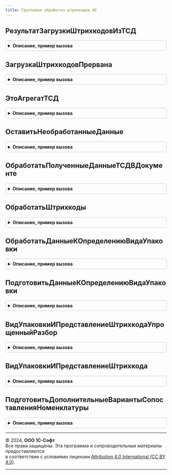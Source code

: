 ```yaml
---
title: Групповая обработка штрихкодов ИС
---
```



## РезультатЗагрузкиШтрихкодовИзТСД
<details style="margin: 1em 0; padding: 0.5em; border: 1px solid #ccc; border-radius: 6px;">

<summary style="font-weight: bold; cursor: pointer;">Описание, пример вызова</summary>

```bsl

// Результат серверной обработки полученных из ТСД штрихкодов.
//
// Параметры:
//   ИдентификаторСтроки - Число - идентификатор текущей проверяемой упаковки формы проверки и подбора.
//
// Возвращаемое значение:
//   Структура - результат обработки:
//    * ТребуетсяАвторизация      - Булево - обработка не выполнена: требуется авторизация во внешнем сервисе
//    * ТребуетсяАвторизацияИСМПРозница - Булево - Если Истина, то обработка не выполнена: требуется авторизация розничным токеном
//    * ОтсутствуютCDNПлощадки    - Булево - Если Истина, то обработка не выполнена: отсутствуют CDN-площадки для обращения розничным токеном
//    * ШтрихкодыДляСопоставления - Массив - Если заполнен, то обработка не выполнена: обнаружены неизвестные штрихкоды номенклатуры
//    * ЕстьОшибкиВДереве         - Булево - Если Истина, то обработка не выполнена: модуль штрихкодирования вернул эту ошибку
//    * АдресДереваУпаковок                 - Строка - адрес дерева упаковок для отображения ошибки
//    * АдресУточнениеКоэффициентовУпаковок - Строка - адрес параметров открытия формы уточнения коэффициентов упаковок
//    * ОбщаяОшибка               - Булево - Если Истина, то обработка не выполнена: модуль штрихкодирования вернул эту ошибку
//    * ТекстОбщейОшибки          - Строка - Расшифровка общей ошибки
//
//    * ПараметрыСканирования    - См. ШтрихкодированиеИС.ПараметрыСканирования - кэшированные параметры сканирования
//    * АгрегатТСД               - Строка - служебная упаковка пакета загрузки
//    * ТребуетсяУточнениеДанных - Булево - загружаемые штрихкодв требуют уточнения данных
//    * Счетчик      - Число  - Количество штрихкодов обработанных на сервере
//    * ШтрихкодыТСД - Массив из Структура - Штрихкоды требующие обработки
//
//    * ПредложитьЗагрузитьВУпаковке - Булево - предложить пользователю загрузить данные ТСД в одной упаковке
//    * ТекстПредложенияОЗагрузке    - Строка - доступная распознанная структура иерархии
//    * ПроверяемаяУпаковка          - Число, Неопределено - открытая до начала групповой обработки упаковка (идентификатор).
//
//    * ДобавленныеСтроки         - Массив - Добавленные строки документа
//    * ИзмененныеСтроки          - Массив - Измененные строки документа
//
//    * ЭтоВосстановлениеВложенностиУпаковок - Булево - режим пересчета детализации для формы проверки
//    * ДанныеДляВосстановлениеВложенности - Неопределено - режим пересчета детализации для формы проверки
//    * ПересчитыватьИтогиВДеревеМаркированнойПродукции - Булево - режим пересчета детализации для формы проверки
//
//    * ПредложитьИзменитьДетализацию - Булево - предложить пользователю загрузить данные ТСД в другой детализации
//    * ОписаниеРекомендацииСменыДетализации - Строка - текстовое представление описания смены детализации
//    * РекомендуемыеДетализации - Неопределено, Массив - рекомендуемые детализации
//
Функция РезультатЗагрузкиШтрихкодовИзТСД(ИдентификаторСтроки = Неопределено) Экспорт
```

Пример вызова
```bsl
Результат = ГрупповаяОбработкаШтрихкодовИС.РезультатЗагрузкиШтрихкодовИзТСД(ИдентификаторСтроки);
```
</details>

## ЗагрузкаШтрихкодовПрервана
<details style="margin: 1em 0; padding: 0.5em; border: 1px solid #ccc; border-radius: 6px;">

<summary style="font-weight: bold; cursor: pointer;">Описание, пример вызова</summary>

```bsl

// Загрузка штрихкодов прервана.
//
// Параметры:
//  ЗагрузкаДанныхТСД - См. РезультатЗагрузкиШтрихкодовИзТСД
//
// Возвращаемое значение:
//  Булево - признак незавершенной обработки пакета данных
Функция ЗагрузкаШтрихкодовПрервана(ЗагрузкаДанныхТСД) Экспорт
```

Пример вызова
```bsl
Результат = ГрупповаяОбработкаШтрихкодовИС.ЗагрузкаШтрихкодовПрервана(ЗагрузкаДанныхТСД) 
```
</details>

## ЭтоАгрегатТСД
<details style="margin: 1em 0; padding: 0.5em; border: 1px solid #ccc; border-radius: 6px;">

<summary style="font-weight: bold; cursor: pointer;">Описание, пример вызова</summary>

```bsl

// Это служебный штрихкод сеанса загрузки данных из ТСД.
//   В качестве служебного штрихкода используется нулевой короб SSCC
//
// Параметры:
//  ЗначениеШтрихкода - Строка - Значение штрихкода
//
// Возвращаемое значение:
//  Булево - Это служебный штрихкод порции данных ТСД
Функция ЭтоАгрегатТСД(ЗначениеШтрихкода) Экспорт
```

Пример вызова
```bsl
Результат = ГрупповаяОбработкаШтрихкодовИС.ЭтоАгрегатТСД(ЗначениеШтрихкода) 
```
</details>

## ОставитьНеобработанныеДанные
<details style="margin: 1em 0; padding: 0.5em; border: 1px solid #ccc; border-radius: 6px;">

<summary style="font-weight: bold; cursor: pointer;">Описание, пример вызова</summary>

```bsl

// Удаляет из массива штрихкодов обработанные для уменьшения объема данных к передаче на клиент
//
// Параметры:
// 	РезультатЗагрузки - См. РезультатЗагрузкиШтрихкодовИзТСД
Процедура ОставитьНеобработанныеДанные(РезультатЗагрузки) Экспорт
```

Пример вызова
```bsl
ГрупповаяОбработкаШтрихкодовИС.ОставитьНеобработанныеДанные(РезультатЗагрузки) 
```
</details>

## ОбработатьПолученныеДанныеТСДВДокументе
<details style="margin: 1em 0; padding: 0.5em; border: 1px solid #ccc; border-radius: 6px;">

<summary style="font-weight: bold; cursor: pointer;">Описание, пример вызова</summary>

```bsl

// Серверная часть обработки штрихкодов при их загрузке из ТСД в формы документов (без иерархической проверки)
//
// Параметры:
//   Форма                 - ФормаКлиентскогоПриложения - источник вызова
//   ШтрихкодыТСД          - Массив Из Структура - данные ТСД с преобразованными в Base64 штрихкодами
//   ПараметрыСканирования - См. ШтрихкодированиеОбщегоНазначенияИС.ПараметрыСканирования
//   ТолькоКодыМаркировки  - Булево - признак обработки только кодов маркировки (без штрихкодов номенклатуры)
//
// Возвращаемое значение:
//   См. РезультатЗагрузкиШтрихкодовИзТСД
Функция ОбработатьПолученныеДанныеТСДВДокументе(Форма, ШтрихкодыТСД, ПараметрыСканирования, ТолькоКодыМаркировки = Истина) Экспорт
```

Пример вызова
```bsl
Результат = ГрупповаяОбработкаШтрихкодовИС.ОбработатьПолученныеДанныеТСДВДокументе(Форма, ШтрихкодыТСД, ПараметрыСканирования, ТолькоКодыМаркировки);
```
</details>

## ОбработатьШтрихкоды
<details style="margin: 1em 0; padding: 0.5em; border: 1px solid #ccc; border-radius: 6px;">

<summary style="font-weight: bold; cursor: pointer;">Описание, пример вызова</summary>

```bsl

// Обработать штрихкоды.
//
// Параметры:
//  Форма - ФормаКлиентскогоПриложения - форма из которой выполняется операция загрузки штрихкодов
//  Результат - См. РезультатЗагрузкиШтрихкодовИзТСД
Процедура ОбработатьШтрихкоды(Форма, Результат) Экспорт
```

Пример вызова
```bsl
ГрупповаяОбработкаШтрихкодовИС.ОбработатьШтрихкоды(Форма, Результат) 
```
</details>

## ОбработатьДанныеКОпределениюВидаУпаковки
<details style="margin: 1em 0; padding: 0.5em; border: 1px solid #ccc; border-radius: 6px;">

<summary style="font-weight: bold; cursor: pointer;">Описание, пример вызова</summary>

```bsl

Функция ОбработатьДанныеКОпределениюВидаУпаковки(КОпределениюВидаУпаковки) Экспорт
```

Пример вызова
```bsl
Результат = ГрупповаяОбработкаШтрихкодовИС.ОбработатьДанныеКОпределениюВидаУпаковки(КОпределениюВидаУпаковки) 
```
</details>

## ПодготовитьДанныеКОпределениюВидаУпаковки
<details style="margin: 1em 0; padding: 0.5em; border: 1px solid #ccc; border-radius: 6px;">

<summary style="font-weight: bold; cursor: pointer;">Описание, пример вызова</summary>

```bsl

Функция ПодготовитьДанныеКОпределениюВидаУпаковки(ДанныеДляТСД, ВидМаркируемойПродукции, КешДанныхРазбора, Экспорт
```

Пример вызова
```bsl
Результат = ГрупповаяОбработкаШтрихкодовИС.ПодготовитьДанныеКОпределениюВидаУпаковки(ДанныеДляТСД, ВидМаркируемойПродукции, КешДанныхРазбора, );
```
</details>

## ВидУпаковкиИПредставлениеШтрихкодаУпрощенныйРазбор
<details style="margin: 1em 0; padding: 0.5em; border: 1px solid #ccc; border-radius: 6px;">

<summary style="font-weight: bold; cursor: pointer;">Описание, пример вызова</summary>

```bsl

Функция ВидУпаковкиИПредставлениеШтрихкодаУпрощенныйРазбор(Знач Штрихкод, ВидПродукции, КешДанныхРазбора = Неопределено, Экспорт
```

Пример вызова
```bsl
Результат = ГрупповаяОбработкаШтрихкодовИС.ВидУпаковкиИПредставлениеШтрихкодаУпрощенныйРазбор(Штрихкод, ВидПродукции, КешДанныхРазбора, );
```
</details>

## ВидУпаковкиИПредставлениеШтрихкода
<details style="margin: 1em 0; padding: 0.5em; border: 1px solid #ccc; border-radius: 6px;">

<summary style="font-weight: bold; cursor: pointer;">Описание, пример вызова</summary>

```bsl

Функция ВидУпаковкиИПредставлениеШтрихкода(Знач Штрихкод, ВидПродукции, КешДанныхРазбора = Неопределено, Экспорт
```

Пример вызова
```bsl
Результат = ГрупповаяОбработкаШтрихкодовИС.ВидУпаковкиИПредставлениеШтрихкода(Штрихкод, ВидПродукции, КешДанныхРазбора, );
```
</details>

## ПодготовитьДополнительныеВариантыСопоставленияНоменклатуры
<details style="margin: 1em 0; padding: 0.5em; border: 1px solid #ccc; border-radius: 6px;">

<summary style="font-weight: bold; cursor: pointer;">Описание, пример вызова</summary>

```bsl

// Подготовливает параметр сканирования ДополнительныеВариантыСопоставленияНоменклатуры
//
// Параметры:
//  ПараметрыСканирования - См. ШтрихкодированиеОбщегоНазначенияИС.ПараметрыСканирования
//  ПодобраннаяМаркируемаяПродукция - ДанныеФормыКоллекция Из ДанныеФормыСтруктура - Таблица ПодобраннаяМаркируемаяПродукция из формы проверки и подбора:
//    * GTIN - Строка - GTIN
//    * Номенклатура - ОпределяемыйТип.Номенклатура - Номенклатура
//    * Характеристика - ОпределяемыйТип.ХарактеристикаНоменклатуры - Характеристика номенклатуры
//    * Серия - ОпределяемыйТип.СерияНоменклатуры - Серия номенклатуры
//
Процедура ПодготовитьДополнительныеВариантыСопоставленияНоменклатуры(ПараметрыСканирования, ПодобраннаяМаркируемаяПродукция) Экспорт
```

Пример вызова
```bsl
ГрупповаяОбработкаШтрихкодовИС.ПодготовитьДополнительныеВариантыСопоставленияНоменклатуры(ПараметрыСканирования, ПодобраннаяМаркируемаяПродукция) 
```
</details>

---

© 2024, **ООО 1С-Софт**  
Все права защищены. Эта программа и сопроводительные материалы предоставляются  
в соответствии с условиями лицензии [Attribution 4.0 International (CC BY 4.0)](https://creativecommons.org/licenses/by/4.0/legalcode).

---
